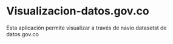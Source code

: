 # Visualizacion-datos.gov.co
Esta aplicación permite visualizar a través de navio datasetst de datos.gov.co

